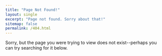 ```yaml
---
title: "Page Not Found!"
layout: single
excerpt: "Page not found. Sorry about that!"
sitemap: false
permalink: /404.html 
---
```

Sorry, but the page you were trying to view does not exist--perhaps you can try searching for it below.

<script type="text/javascript">
  var GOOG_FIXURL_LANG = 'en';
  var GOOG_FIXURL_SITE = '{{ site.url }}'
</script>
<script type="text/javascript"
  src="//linkhelp.clients.google.com/tbproxy/lh/wm/fixurl.js">
</script>